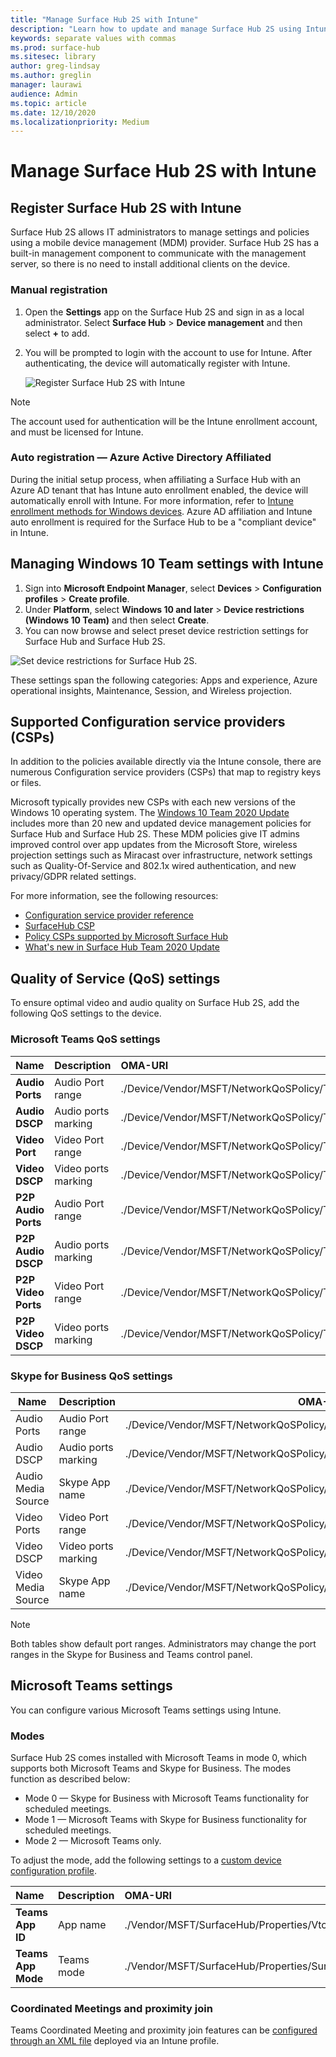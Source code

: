 ```yaml
---
title: "Manage Surface Hub 2S with Intune"
description: "Learn how to update and manage Surface Hub 2S using Intune."
keywords: separate values with commas
ms.prod: surface-hub
ms.sitesec: library
author: greg-lindsay
ms.author: greglin
manager: laurawi
audience: Admin
ms.topic: article
ms.date: 12/10/2020
ms.localizationpriority: Medium
---
```


# Manage Surface Hub 2S with Intune

## Register Surface Hub 2S with Intune

Surface Hub 2S allows IT administrators to manage settings and policies using a mobile device management (MDM) provider. Surface Hub 2S has a built-in management component to communicate with the management server, so there is no need to install additional clients on the device.

### Manual registration

1. Open the **Settings** app on the Surface Hub 2S and sign in as a local administrator. Select **Surface Hub** > **Device management** and then select **+** to add.
2. You will be prompted to login with the account to use for Intune. After authenticating, the device will automatically register with Intune.

   ![Register Surface Hub 2S with Intune](images/sh2-set-intune1.png)<br>
   
> [!NOTE]
> The account used for authentication will be the Intune enrollment account, and must be licensed for Intune.

### Auto registration — Azure Active Directory Affiliated

During the initial setup process, when affiliating a Surface Hub with an Azure AD tenant that has Intune auto enrollment enabled, the device will automatically enroll with Intune. For more information, refer to [Intune enrollment methods for Windows devices](https://docs.microsoft.com/intune/enrollment/windows-enrollment-methods). Azure AD affiliation and Intune auto enrollment is required for the Surface Hub to be a "compliant device" in Intune. 

## Managing Windows 10 Team settings with Intune

1. Sign into **Microsoft Endpoint Manager**, select **Devices** > **Configuration profiles** > **Create profile**. 
2. Under **Platform**, select **Windows 10 and later** > **Device restrictions (Windows 10 Team)** and then select **Create**. 
3. You can now browse and select preset device restriction settings for Surface Hub and Surface Hub 2S.

 ![Set device restrictions for Surface Hub 2S.](images/sh2-set-intune3.png) <br>

These settings span the following categories: Apps and experience, Azure operational insights, Maintenance, Session, and Wireless projection.  

## Supported Configuration service providers (CSPs)

In addition to the policies available directly via the Intune console, there are numerous Configuration service providers (CSPs) that map to registry keys or files. 

Microsoft typically provides new CSPs with each new versions of the Windows 10 operating system. The [Windows 10 Team 2020 Update](surface-hub-2020-update.md) includes more than 20 new and updated device management policies for Surface Hub and Surface Hub 2S. These MDM policies give IT admins improved control over app updates from the Microsoft Store, wireless projection settings such as Miracast over infrastructure, network settings such as Quality-Of-Service and 802.1x wired authentication, and new privacy/GDPR related settings.

For more information, see the following resources: 

- [Configuration service provider reference](https://docs.microsoft.com/windows/client-management/mdm/configuration-service-provider-reference) 
- [SurfaceHub CSP](https://docs.microsoft.com/windows/client-management/mdm/surfacehub-csp)
- [Policy CSPs supported by Microsoft Surface Hub](https://docs.microsoft.com/windows/client-management/mdm/policy-csps-supported-by-surface-hub)
- [What's new in Surface Hub Team 2020 Update](surface-hub-2020-update-whats-new.md)

## Quality of Service (QoS) settings

To ensure optimal video and audio quality on Surface Hub 2S, add the following QoS settings to the device. 

### Microsoft Teams QoS settings 

| Name | Description | OMA-URI | Type | Value |
|:------ |:------------- |:--------- |:------ |:------- |
|**Audio Ports**| Audio Port range | ./Device/Vendor/MSFT/NetworkQoSPolicy/TeamsAudio/DestinationPortMatchCondition | String  | 3478-3479 |
|**Audio DSCP**| Audio ports marking | ./Device/Vendor/MSFT/NetworkQoSPolicy/TeamsAudio/DSCPAction | Integer | 46 |
|**Video Port**| Video Port range | ./Device/Vendor/MSFT/NetworkQoSPolicy/TeamsVideo/DestinationPortMatchCondition | String  | 3480 |
|**Video DSCP**| Video ports marking | ./Device/Vendor/MSFT/NetworkQoSPolicy/TeamsVideo/DSCPAction | Integer | 34 |
|**P2P Audio Ports**| Audio Port range | ./Device/Vendor/MSFT/NetworkQoSPolicy/TeamsP2PAudio/DestinationPortMatchCondition | String  | 50000-50019 |
|**P2P Audio DSCP**| Audio ports marking | ./Device/Vendor/MSFT/NetworkQoSPolicy/TeamsP2PAudio/DSCPAction | Integer | 46 |
|**P2P Video Ports**| Video Port range | ./Device/Vendor/MSFT/NetworkQoSPolicy/TeamsP2PVideo/DestinationPortMatchCondition | String  | 50020-50039 |
|**P2P Video DSCP**| Video ports marking | ./Device/Vendor/MSFT/NetworkQoSPolicy/TeamsP2PVideo/DSCPAction | Integer | 34 |


### Skype for Business QoS settings

| Name               | Description         | OMA-URI                                                                  | Type    | Value                          |
| ------------------ | ------------------- | ------------------------------------------------------------------------ | ------- | ------------------------------ |
| Audio Ports        | Audio Port range    | ./Device/Vendor/MSFT/NetworkQoSPolicy/SfBAudio/SourcePortMatchCondition  | String  | 50000-50019                    |
| Audio DSCP         | Audio ports marking | ./Device/Vendor/MSFT/NetworkQoSPolicy/SfBAudio/DSCPAction                | Integer | 46                             |
| Audio Media Source | Skype App name      | ./Device/Vendor/MSFT/NetworkQoSPolicy/SfBAudio/AppPathNameMatchCondition | String  | Microsoft.PPISkype.Windows.exe |
| Video Ports        | Video Port range    | ./Device/Vendor/MSFT/NetworkQoSPolicy/SfBVideo/SourcePortMatchCondition  | String  | 50020-50039                    |
| Video DSCP         | Video ports marking | ./Device/Vendor/MSFT/NetworkQoSPolicy/SfBVideo/DSCPAction                | Integer | 34                             |
| Video Media Source | Skype App name      | ./Device/Vendor/MSFT/NetworkQoSPolicy/SfBVideo/AppPathNameMatchCondition | String  | Microsoft.PPISkype.Windows.exe |

> [!NOTE]
> Both tables show default port ranges. Administrators may change the port ranges in the Skype for Business and Teams control panel.

## Microsoft Teams settings

You can configure various Microsoft Teams settings using Intune.

### Modes

Surface Hub 2S comes installed with Microsoft Teams in mode 0, which supports both Microsoft Teams and Skype for Business. The modes function as described below:

- Mode 0 — Skype for Business with Microsoft Teams functionality for scheduled meetings.
- Mode 1 — Microsoft Teams with Skype for Business functionality for scheduled meetings.
- Mode 2 — Microsoft Teams only.

To adjust the mode, add the following settings to a [custom device configuration profile](https://docs.microsoft.com/mem/intune/configuration/custom-settings-configure).

| Name | Description | OMA-URI | Type | Value |
|:--- |:--- |:--- |:--- |:--- |
|**Teams App ID**|App name|./Vendor/MSFT/SurfaceHub/Properties/VtcAppPackageId|String| Microsoft.MicrosoftTeamsforSurfaceHub_8wekyb3d8bbwe!Teams|
|**Teams App Mode**|Teams mode|./Vendor/MSFT/SurfaceHub/Properties/SurfaceHubMeetingMode|Integer| 0 or 1 or 2|

### Coordinated Meetings and proximity join

Teams Coordinated Meeting and proximity join features can be [configured through an XML file](https://docs.microsoft.com/mem/intune/configuration/custom-settings-configure) deployed via an Intune profile.
